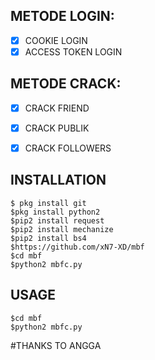 
## METODE LOGIN:
- [x] COOKIE LOGIN
- [x] ACCESS TOKEN LOGIN

## METODE CRACK:
- [x] CRACK FRIEND
- [x] CRACK PUBLIK
- [x] CRACK FOLLOWERS


## INSTALLATION
    $ pkg install git
    $pkg install python2
    $pip2 install request
    $pip2 install mechanize
    $pip2 install bs4
    $https://github.com/xN7-XD/mbf
    $cd mbf
    $python2 mbfc.py

## USAGE

    $cd mbf
    $python2 mbfc.py


#THANKS TO ANGGA
